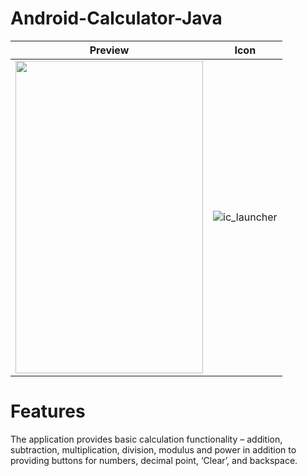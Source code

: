 # Android-Calculator-Java

|Preview |Icon|
|--------|----|
|<img src="https://user-images.githubusercontent.com/89351750/152689375-e4972556-2abc-4e63-8fc3-978c1c10c07b.gif"  width="300" height="500">| ![ic_launcher](https://user-images.githubusercontent.com/89351750/152689934-1c0f7db9-db9c-414b-8614-1cae7c8d843b.png) |


# Features
The application provides basic calculation functionality – addition, subtraction, multiplication, division, modulus and power in addition to providing buttons for numbers, decimal point, ‘Clear’, and backspace.



